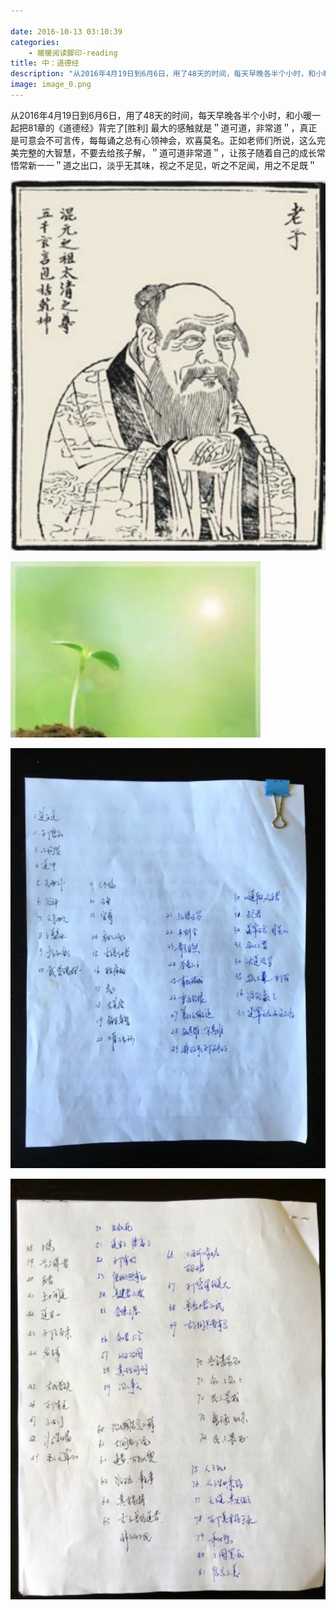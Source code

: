 ```yaml
---

date: 2016-10-13 03:10:39
categories:
    - 暖暖阅读脚印-reading
title: 中：道德经
description: "从2016年4月19日到6月6日，用了48天的时间，每天早晚各半个小时，和小暖一起把81章的《道德经》背完了[胜利] 最大的感触就是＂道可道，非常道＂，真正是可意会不可言传，每每诵之总有心领神会，欢喜..."
image: image_0.png
---
```


从2016年4月19日到6月6日，用了48天的时间，每天早晚各半个小时，和小暖一起把81章的《道德经》背完了[胜利] 最大的感触就是＂道可道，非常道＂，真正是可意会不可言传，每每诵之总有心领神会，欢喜莫名。正如老师们所说，这么完美完整的大智慧，不要去给孩子解，＂道可道非常道＂，让孩子随着自己的成长常悟常新一一＂道之出口，淡乎无其味，视之不足见，听之不足闻，用之不足既＂

![](image_0.png)  
  
![](image_1.png)  

![](image_2.png)  

![](image_3.png)